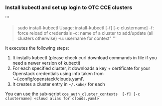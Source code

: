 ### Install kubectl and set up login to OTC CCE clusters

'''
> sudo install-kubectl
Usage: install-kubectl [-f] [-c clustername] <cloud alias for clouds.yaml>
                -f: force reload of credentials
                -c: name of a cluster to add/update (all clusters otherwise)
                -u: username for context"
'''

It executes the following steps:
1. It installs kubectl
   (please check curl download commands in file if you need a newer version of kubectl)
2. For each specified cluster, it downloads a key + certificate for your Openstack credentials using info taken from '~/.config/openstack/clouds.yaml'.
3. It creates a cluster entry in `~/.kube/` for each 

You can use the sub-script `cce_auth_cluster_contexts  [-f] [-c clustername] <cloud alias for clouds.yaml>` 